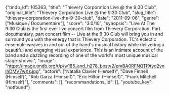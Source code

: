 {"tmdb_id": 105363, "title": "Thievery Corporation Live @ the 9:30 Club", "original_title": "Thievery Corporation Live @ the 9:30 Club", "slug_title": "thievery-corporation-live-the-9-30-club", "date": "2011-09-06", "genre": ["Musique / Documentaire"], "score": "3.0/10", "synopsis": "Live At The 9:30 Club is the first ever live concert film from Thievery Corporation. Part documentary, part concert film -- Live at the 9:30 Club will bring you in and surround you with the energy that is Thievery Corporation. TC's eclectic ensemble weaves in and out of the band's musical history while delivering a beautiful and engaging visual experience. This is an intimate account of the band and a dazzling recording of one of the world's most unique musical stage-shows.", "image": "https://image.tmdb.org/t/p/w185_and_h278_bestv2/pmBA0RFNQTI9tyq2vnIhDMV7wXs.jpg", "actors": ["Natalia Clavier (Herself)", "Dave Finnell (Himself)", "Rob Garza (Himself)", "Eric Hilton (Himself)", "Frank Mitchell (Himself)"], "comments": [], "recommandations_id": [], "youtube_key": "notfound"}